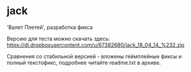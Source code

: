 jack
====

'Валет Плетей', разработка фикса

Версию для теста можно скачать здесь: https://dl.dropboxusercontent.com/u/67382680/jack_18_04_14_%232.zip

Сравнения со стабильной версией - вложены геймплейные фиксы и полный текстофикс, подробнее читайте readme.txt в архиве.
